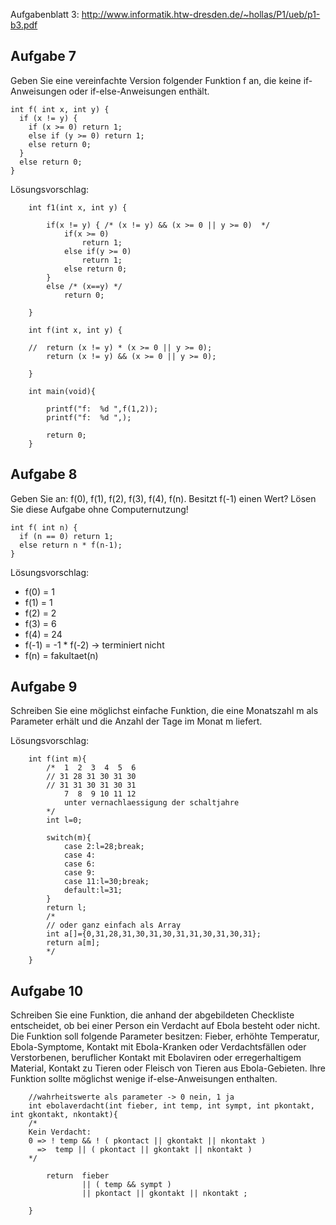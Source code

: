 Aufgabenblatt 3: http://www.informatik.htw-dresden.de/~hollas/P1/ueb/p1-b3.pdf

## Aufgabe 7

Geben Sie eine vereinfachte Version folgender Funktion f an, die keine if-Anweisungen oder if-else-Anweisungen enthält.

    int f( int x, int y) {
      if (x != y) {
        if (x >= 0) return 1;
        else if (y >= 0) return 1;
        else return 0;
      }
      else return 0;
    }
    
Lösungsvorschlag:

		int f1(int x, int y) {
		
			if(x != y) { /* (x != y) && (x >= 0 || y >= 0)  */
				if(x >= 0)
					return 1;
				else if(y >= 0)
					return 1;
				else return 0;
			}
			else /* (x==y) */
				return 0;
		
		}
		
		int f(int x, int y) {
		
		//	return (x != y) * (x >= 0 || y >= 0);
			return (x != y) && (x >= 0 || y >= 0);
		
		}
		
		int main(void){
		
			printf("f:  %d ",f(1,2));
			printf("f:  %d ",);
		
			return 0;
		}
		
## Aufgabe 8

Geben Sie an: f(0), f(1), f(2), f(3), f(4), f(n).
Besitzt f(-1) einen Wert?
Lösen Sie diese Aufgabe ohne Computernutzung!

    int f( int n) {
      if (n == 0) return 1;
      else return n * f(n-1);
    }
    
Lösungsvorschlag:

* f(0) = 1
* f(1) = 1 
* f(2) = 2
* f(3) = 6
* f(4) = 24
* f(-1) = -1 * f(-2) -> terminiert nicht
* f(n) = fakultaet(n)

## Aufgabe 9

Schreiben Sie eine möglichst einfache Funktion, die eine Monatszahl m als Parameter erhält und die Anzahl der Tage im Monat m liefert.

Lösungsvorschlag:

		int f(int m){
			/*  1  2  3  4  5  6
			// 31 28 31 30 31 30
			// 31 31 30 31 30 31
			    7  8  9 10 11 12
				unter vernachlaessigung der schaltjahre
			*/
			int l=0;
			
			switch(m){
				case 2:l=28;break;
				case 4:
				case 6:
				case 9:
				case 11:l=30;break;
				default:l=31;
			}
			return l;
		    /*
		    // oder ganz einfach als Array
		    int a[]={0,31,28,31,30,31,30,31,31,30,31,30,31};
		    return a[m];
		    */
		}
		
## Aufgabe 10

Schreiben Sie eine Funktion, die anhand der abgebildeten Checkliste entscheidet, ob bei einer Person ein Verdacht auf Ebola besteht oder
nicht. Die Funktion soll folgende Parameter besitzen: Fieber, erhöhte Temperatur, Ebola-Symptome, Kontakt mit Ebola-Kranken oder Verdachtsfällen oder Verstorbenen, beruflicher
Kontakt mit Ebolaviren oder erregerhaltigem Material, Kontakt zu Tieren oder Fleisch von Tieren aus Ebola-Gebieten.
Ihre Funktion sollte möglichst wenige if-else-Anweisungen enthalten.

		//wahrheitswerte als parameter -> 0 nein, 1 ja
		int ebolaverdacht(int fieber, int temp, int sympt, int pkontakt, int gkontakt, nkontakt){
		/*
		Kein Verdacht:
		0 => ! temp && ! ( pkontact || gkontakt || nkontakt )
		  =>  temp || ( pkontact || gkontakt || nkontakt )
		*/
		
			return	fieber
					|| ( temp && sympt )
					|| pkontact || gkontakt || nkontakt ;
		
		}
